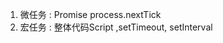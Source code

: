 <!--
 * @Description:  
 * @Autor: Leon
 * @Date: 2020-02-08 18:23:45
 * @LastEditors  : Leon
 * @LastEditTime : 2020-02-08 18:24:52
 -->
1. 微任务 : Promise process.nextTick
2. 宏任务 : 整体代码Script ,setTimeout, setInterval